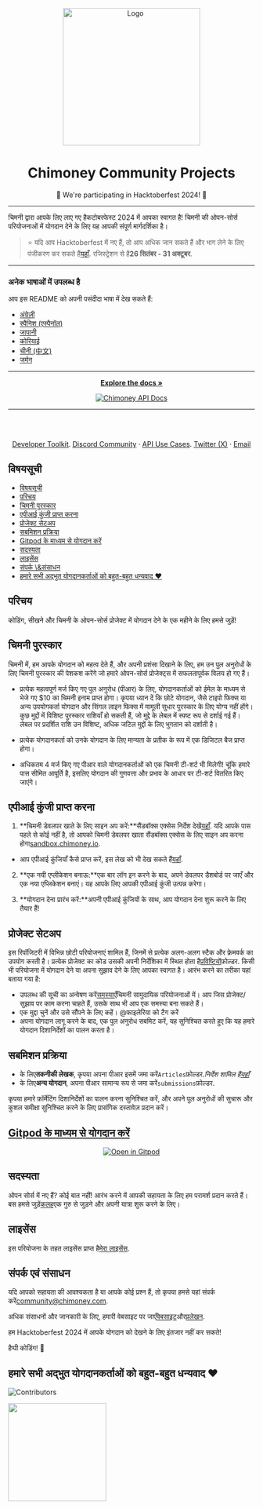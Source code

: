 <div align="center" id="initial">
  <a href="https://chimoney.io/" target="_blank">
  <picture>
    <img src="https://chimoney.io/assets/icons/chimoney-purple-logo.svg" width="280" alt="Logo"/>
  </picture>
  </a>
</div>

<h1 align = "center">Chimoney Community Projects</h1>

<p align="center">🎉 We're participating in Hacktoberfest 2024! 🎉</p>

<!-- # Chimoney Hacktoberfest 2024 -->

* * *

चिमनी द्वारा आपके लिए लाए गए हैकटोबरफेस्ट 2024 में आपका स्वागत है! चिमनी की ओपन-सोर्स परियोजनाओं में योगदान देने के लिए यह आपकी संपूर्ण मार्गदर्शिका है।

> ⭐️ यदि आप Hacktoberfest में नए हैं, तो आप अधिक जान सकते हैं और भाग लेने के लिए पंजीकरण कर सकते हैं[यहाँ](https://hacktoberfest.com/participation/). रजिस्ट्रेशन से है**26 सितंबर - 31 अक्टूबर**.

* * *

### अनेक भाषाओं में उपलब्ध है

आप इस README को अपनी पसंदीदा भाषा में देख सकते हैं:

-   [अंग्रेज़ी](README.md)
-   [स्पैनिश (एस्पैनॉल)](README-ES.md)
-   [जापानी](README-JP.md)
-   [कोरियाई](README-KO.md)
-   [चीनी (中文)](README-CN.md)
-   [जर्मन](README-GM.md)

* * *

<p align="center">
<a href="https://chimoney.readme.io/reference/introduction" rel="dofollow"><strong>Explore the docs »</strong></a>
</p>
<p align="center">
<a href="https://chimoney.readme.io/reference/introduction" rel="dofollow">
  <img src="https://img.shields.io/badge/Chimoney%20API%20Docs%20%E2%96%BA-670c78" alt="Chimoney API Docs">
</a>

* * *

   <br />
    <br />
 <p align="center">
<a href="https://chimoney.io/toolkit/"><u>Developer Toolkit</u></a>. 
<a href="https://discord.gg/Q3peDrPG95"><u>Discord Community</u></a>
    ·
<a href="https://chimoney.io/api-use-cases/"><u>API Use Cases</u></a>. 
<a href="https://x.com/chimoney_io"><u>Twitter (X)</u></a>
    ·
<a href="mailto:community@chimoney.com"><u>Email</u></a>
  </p>

## विषयसूची

-   [विषयसूची](#table-of-contents)
-   [परिचय](#introduction)
-   [चिमनी पुरस्कार](#chimoney-rewards)
-   [एपीआई कुंजी प्राप्त करना](#obtaining-api-keys)
-   [प्रोजेक्ट सेटअप](#project-setup)
-   [सबमिशन प्रक्रिया](#submission-process)
-   [Gitpod के माध्यम से योगदान करें](#contribute-via-gitpod)
-   [सदस्यता](#mentorship)
-   [लाइसेंस](#license)
-   [संपर्क \\&संसाधन](#contact--resources)
-   [हमारे सभी अद्भुत योगदानकर्ताओं को बहुत-बहुत धन्यवाद ❤️](#a-big-thank-you-to-all-our-awesome-contributors-️)

## परिचय

कोडिंग, सीखने और चिमनी के ओपन-सोर्स प्रोजेक्ट में योगदान देने के एक महीने के लिए हमसे जुड़ें!

## चिमनी पुरस्कार

चिमनी में, हम आपके योगदान को महत्व देते हैं, और अपनी प्रशंसा दिखाने के लिए, हम उन पुल अनुरोधों के लिए चिमनी पुरस्कार की पेशकश करेंगे जो हमारे ओपन-सोर्स प्रोजेक्ट्स में सफलतापूर्वक विलय हो गए हैं।

-   प्रत्येक महत्वपूर्ण मर्ज किए गए पुल अनुरोध (पीआर) के लिए, योगदानकर्ताओं को ईमेल के माध्यम से भेजे गए $10 का चिमनी इनाम प्राप्त होगा। कृपया ध्यान दें कि छोटे योगदान, जैसे टाइपो फिक्स या अन्य उपयोगकर्ता योगदान और सिंगल लाइन फिक्स में मामूली सुधार पुरस्कार के लिए योग्य नहीं होंगे। कुछ मुद्दों में विशिष्ट पुरस्कार राशियाँ हो सकती हैं, जो मुद्दे के लेबल में स्पष्ट रूप से दर्शाई गई हैं। लेबल पर प्रदर्शित राशि उन विशिष्ट, अधिक जटिल मुद्दों के लिए भुगतान को दर्शाती है।

-   प्रत्येक योगदानकर्ता को उनके योगदान के लिए मान्यता के प्रतीक के रूप में एक डिजिटल बैज प्राप्त होगा।

-   अधिकतम 4 मर्ज किए गए पीआर वाले योगदानकर्ताओं को एक चिमनी टी-शर्ट भी मिलेगी! चूंकि हमारे पास सीमित आपूर्ति है, इसलिए योगदान की गुणवत्ता और प्रभाव के आधार पर टी-शर्ट वितरित किए जाएंगे।

## एपीआई कुंजी प्राप्त करना

1.  **चिमनी डेवलपर खाते के लिए साइन अप करें:**सैंडबॉक्स एक्सेस निर्देश देखें[यहाँ](https://sandbox.chimoney.io/developers). यदि आपके पास पहले से कोई नहीं है, तो आपको चिमनी डेवलपर खाता सैंडबॉक्स एक्सेस के लिए साइन अप करना होगा[sandbox.chimoney.io](https://chimoney.readme.io/reference/sandbox-environment).

-   आप एपीआई कुंजियाँ कैसे प्राप्त करें, इस लेख को भी देख सकते हैं[यहाँ](https://community-chimoney.hashnode.dev/getting-started-with-chimoneys-api-chiconnect).

2.  **एक नयी एप्लीकेशन बनाऊ:**एक बार लॉग इन करने के बाद, अपने डेवलपर डैशबोर्ड पर जाएँ और एक नया एप्लिकेशन बनाएं। यह आपके लिए आपकी एपीआई कुंजी उत्पन्न करेगा।

3.  **योगदान देना प्रारंभ करें:**अपनी एपीआई कुंजियों के साथ, आप योगदान देना शुरू करने के लिए तैयार हैं!

## प्रोजेक्ट सेटअप

इस रिपॉजिटरी में विभिन्न छोटी परियोजनाएं शामिल हैं, जिनमें से प्रत्येक अलग-अलग स्टैक और फ्रेमवर्क का उपयोग करती है। प्रत्येक प्रोजेक्ट का कोड उसकी अपनी निर्देशिका में स्थित होता है[प्रविष्टियों](https://github.com/Chimoney/chimoney-community-projects/tree/main/submissions)फ़ोल्डर. किसी भी परियोजना में योगदान देने या अपना सुझाव देने के लिए आपका स्वागत है। आरंभ करने का तरीका यहां बताया गया है:

-   उपलब्ध की सूची का अन्वेषण करें[समस्याएँ](https://github.com/Chimoney/chimoney-community-projects/issues)चिमनी सामुदायिक परियोजनाओं में। आप जिस प्रोजेक्ट/सुझाव पर काम करना चाहते हैं, उसके साथ भी आप एक समस्या बना सकते हैं।
-   एक मुद्दा चुनें और उसे सौंपने के लिए कहें। @फाइलेरिया को टैग करें
-   अपना योगदान लागू करने के बाद, एक पुल अनुरोध सबमिट करें, यह सुनिश्चित करते हुए कि यह हमारे योगदान दिशानिर्देशों का पालन करता है।

## सबमिशन प्रक्रिया

-   के लिए**तकनीकी लेखक**, कृपया अपना पीआर इसमें जमा करें`Articles`फ़ोल्डर._निर्देश शामिल हैं[यहाँ](https://github.com/Chimoney/chimoney-community-projects/tree/main/submissions/Articles)_
-   के लिए**अन्य योगदान**, अपना पीआर सामान्य रूप से जमा करें`submissions`फ़ोल्डर.

कृपया हमारे फ़ॉर्मेटिंग दिशानिर्देशों का पालन करना सुनिश्चित करें, और अपने पुल अनुरोधों की सुचारू और कुशल समीक्षा सुनिश्चित करने के लिए प्रासंगिक दस्तावेज़ प्रदान करें।

## [Gitpod के माध्यम से योगदान करें](https://www.gitpod.io/docs/introduction)

<p align="center">
  <a href="https://gitpod.io/#https://github.com/Chimoney/Community-projects">
    <img src="https://gitpod.io/button/open-in-gitpod.svg" alt="Open in Gitpod">
  </a>
</p>

## सदस्यता

ओपन सोर्स में नए हैं? कोई बात नहीं! आरंभ करने में आपकी सहायता के लिए हम परामर्श प्रदान करते हैं। बस हमसे जुड़ें[कलह](https://discord.gg/Q3peDrPG95)एक गुरु से जुड़ने और अपनी यात्रा शुरू करने के लिए।

## लाइसेंस

इस परियोजना के तहत लाइसेंस प्राप्त है[मेरा लाइसेंस](https://github.com/Chimoney/chimoney-community-projects/blob/main/LICENSE).

## संपर्क एवं संसाधन

यदि आपको सहायता की आवश्यकता है या आपके कोई प्रश्न हैं, तो कृपया हमसे यहां संपर्क करें[community@chimoney.com](mailto:community@chimoney.com).

अधिक संसाधनों और जानकारी के लिए, हमारी वेबसाइट पर जाएँ[वेबसाइट](https://chimoney.io/)और[प्रलेखन](https://chimoney.readme.io/reference/introduction).

हम Hacktoberfest 2024 में आपके योगदान को देखने के लिए इंतजार नहीं कर सकते!

हैप्पी कोडिंग! 🚀

## हमारे सभी अद्भुत योगदानकर्ताओं को बहुत-बहुत धन्यवाद ❤️

![Contributors](https://contrib.rocks/image?repo=Chimoney/chimoney-community-projects)<br>

<p align="left">
    <a href="#initial">
        <img src="https://img.shields.io/badge/Back_to_Top-%23000000.svg?style=for-the-badge&logo=GitHub&logoColor=white" width="200" padding="#2d2c29" />
    </a>
</p>
